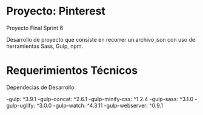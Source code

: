# Proyecto: Pinterest
Proyecto Final Sprint 6

Desarrollo de proyecto que consiste en recorrer un archivo json con uso de herramientas Sass, Gulp, npm.

# Requerimientos Técnicos
Dependecias de Desarrollo

-gulp: ^3.9.1
-gulp-concat: ^2.6.1
-gulp-minify-css: ^1.2.4
-gulp-sass: ^3.1.0
-gulp-uglify: ^3.0.0
-gulp-watch: ^4.3.11
-gulp-webserver: ^0.9.1




